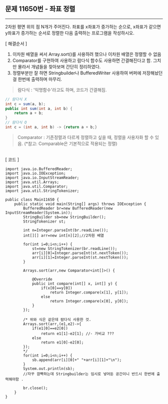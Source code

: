 ## 문제 11650번 - 좌표 정렬
---------------
2차원 평면 위의 점 N개가 주어진다. 좌표를 x좌표가 증가하는 순으로, x좌표가 같으면 y좌표가 증가하는 순서로 정렬한 다음 출력하는 프로그램을 작성하시오.

[ 해결순서 ]
1. 이차원 배열을 써서 Array.sort()를 사용하려 했으나 이차원 배열은 정렬할 수 없음
2. Comparator를 구현하여 사용하고 람다식 함수도 사용하면 간결해진다고 함. 그치만 몰라서 개념들을 찾아보며 간단히 정리하였다.
3. 정렬부분만 잘 하면 Stringbuilder나 BufferedWriter 사용하여 버퍼에 저장해놨던 걸 한번에 출력하며 마무리.
> 람다식 : '익명함수'라고도 하며, 코드가 간결해짐.
```java
// 람다식 X
int c = sum(a, b);
public int sum(int a, int b) {
	return a + b;
}
// 람다식 O
int c = (int a, int b) -> {return a + b;}
```
> Comparator : 기존정렬과 다르게 정렬하고 싶을 때, 정렬을 사용자화 할 수 있음. (*참고: Comparable은 기본적으로 적용되는 정렬)

</br> [ 코드 ]

```
import java.io.BufferedReader;
import java.io.IOException;
import java.io.InputStreamReader;
import java.util.Arrays;
import java.util.Comparator;
import java.util.StringTokenizer;

public class Main11650 {
	public static void main(String[] args) throws IOException {
		BufferedReader br=new BufferedReader(new InputStreamReader(System.in));
		StringBuilder sb=new StringBuilder();
		StringTokenizer st;
		
		int n=Integer.parseInt(br.readLine());
		int[][] arr=new int[n][2];//2차원 배열  
		
		for(int i=0;i<n;i++) {
			st=new StringTokenizer(br.readLine());
			arr[i][0]=Integer.parseInt(st.nextToken());
			arr[i][1]=Integer.parseInt(st.nextToken());
		}
		
		Arrays.sort(arr,new Comparator<int[]>() {

			@Override
			public int compare(int[] x, int[] y) {
				if(x[0]==y[0])
					return Integer.compare(x[1], y[1]);
				else
					return Integer.compare(x[0], y[0]);
			}
		});
		
		/* 위와 식은 같은데 람다식 사용한 것.
		Arrays.sort(arr,(e1,e2)->{
			if(e1[0]==e2[0])
				return e1[1]-e2[1]; //-	가비교 ???
			else
				return e1[0]-e2[0];
		});
		*/
		for(int i=0;i<n;i++) {
			sb.append(arr[i][0]+" "+arr[i][1]+"\n");
		}
		System.out.println(sb); 
		//자꾸 깜빡하는데 Stringbuilder는 임시로 넣어둔 공간이니 반드시 한번에 출력해야함 .
		
		br.close();
	}
}
```
